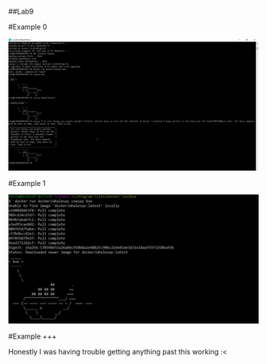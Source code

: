 ##Lab9


#Example 0

![image](0.JPG)

#Example 1

![image](1.JPG)

#Example +++

Honestly I was having trouble getting anything past this working :<

